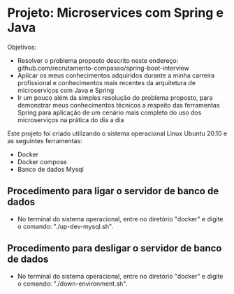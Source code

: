 # Projeto: Microservices com Spring e Java

Objetivos:
* Resolver o problema proposto descrito neste endereço: github.com/recrutamento-compasso/spring-boot-interview
* Aplicar os meus conhecimentos adquiridos durante a minha carreira profissional e conhecimentos mais recentes da arquitetura de microserviços com Java e Spring
* Ir um pouco além da simples resolução do problema proposto, para demonstrar meus conhecimentos técnicos a respeito das ferramentas Spring para aplicação de um cenário mais completo do uso dos microserviços na prática do dia a dia

Este projeto foi criado utilizando o sistema operacional Linux Ubuntu 20.10 e as seguintes ferramentas:
* Docker
* Docker compose
* Banco de dados Mysql

## Procedimento para ligar o servidor de banco de dados

* No terminal do sistema operacional, entre no diretório "docker" e digite o comando: "./up-dev-mysql.sh".

## Procedimento para desligar o servidor de banco de dados

* No terminal do sistema operacional, entre no diretório "docker" e digite o comando: "./down-environment.sh".